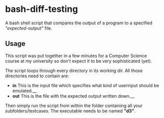 # bash-diff-testing
A bash shell script that compares the output of a program to a specified _"expected-output"_ file.  

## Usage
This script was put together in a few minutes for a Computer Science course at my university so don't
expect it to be very sophisticated (yet).  

The script loops through every directory in its working dir. All those directories need to contain are:
* **in**
  This is the input file which specifies what kind of userinput should be emulated.__
* **out**
  This is the file with the expected output written down.__

Then simply run the script from within the folder containing all your subfolders/testcases. The executable needs to be named **"d3"**.
